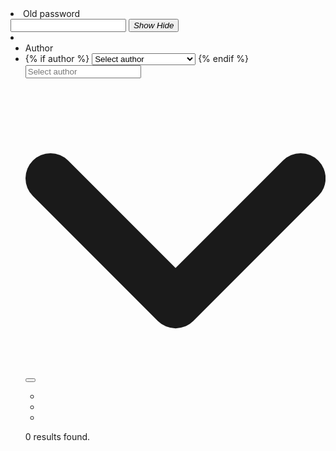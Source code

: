 <li>
    <label class="form-label margin-bottom-xxs" for="old-password">Old password</label>
    <div class="password js-password"><input class="yx-n_x form-control yx-me js-password__input" type="password" name="old-password" id="old-password"> <button class="yx-n_k flex yx-ft js-password__btn js-tab-focus"><span class="yx-n__" aria-label="Show password" title="Show password"><i class="text-sm">Show</i></span> <span class="yx-n__" aria-label="Hide password" title="Hide password"><i class="text-sm">Hide</i></span></button></div>
</li>



<li>
<ul class="grid items-center gap-xs">
    <li class="yx-c yx-uo"><label class="form-label" for="autocomplete-input-id">Author</label></li>
    <li class="col">
    <div class="autocomplete yx-ya yx-rtm js-select-auto js-autocomplete" data-autocomplete-dropdown-visible-class="autocomplete--results-visible">
        {% if author %}
        <select class="js-select-auto__select">
        <option>Select author</option>
        <option value="{{author.member.name}}">{{author.member.name}}</option>
        </select>
        {% endif %}
        <div class="yx-rtg" style="--input-btn-icon-size: 12px; --input-btn-icon-margin-right: var(--space-xs);">
        <input class="form-control text-sm yx-padding-nq yx-padding-np js-autocomplete__input js-select-auto__input" type="text" name="author" id="autocomplete-input-id" placeholder="Select author" autocomplete="off">
        <div class="yx-rty">
            <svg class="icon" viewBox="0 0 12 12">
            <title>Open selection</title>
            <polyline points="1 4 6 9 11 4" fill="none" stroke="currentColor" stroke-linecap="round" stroke-linejoin="round" stroke-width="2"></polyline>
            </svg>
            <button class="reset yx-rtb js-select-auto__input-btn js-tab-focus">
            <svg class="icon" viewBox="0 0 16 16">
                <title>Reset selection</title>
                <path d="M8,0a8,8,0,1,0,8,8A8,8,0,0,0,8,0Zm3.707,10.293a1,1,0,1,1-1.414,1.414L8,9.414,5.707,11.707a1,1,0,0,1-1.414-1.414L6.586,8,4.293,5.707A1,1,0,0,1,5.707,4.293L8,6.586l2.293-2.293a1,1,0,1,1,1.414,1.414L9.414,8Z"></path>
            </svg>
            </button>
        </div>
        </div>
        <div class="yx-nqm yx-rtx js-autocomplete__results">
        <ul id="autocomplete1" class="yx-nqg js-autocomplete__list">
            <li class="yx-rtj yx-padding-re yx-padding-nv color-contrast-medium is-hidden js-autocomplete__result" data-autocomplete-template="optgroup" role="presentation"><span class="yx-pt text-sm" data-autocomplete-label></span></li>
            <li class="yx-rtk text-sm yx-padding-re yx-padding-nv is-hidden js-autocomplete__result" data-autocomplete-template="option">
            <span class="is-hidden" data-autocomplete-value></span>
            <div class="yx-pt" data-autocomplete-label></div>
            </li>
            <li class="yx-rtq yx-padding-re yx-padding-nv yx-pt is-hidden js-autocomplete__result" data-autocomplete-template="no-results" role="presentation"></li>
        </ul>
        </div>
        <p class="sr-only" aria-live="polite" aria-atomic="true"><span class="js-autocomplete__aria-results">0</span> results found.</p>
    </div>
    </li>
</ul>
</li>